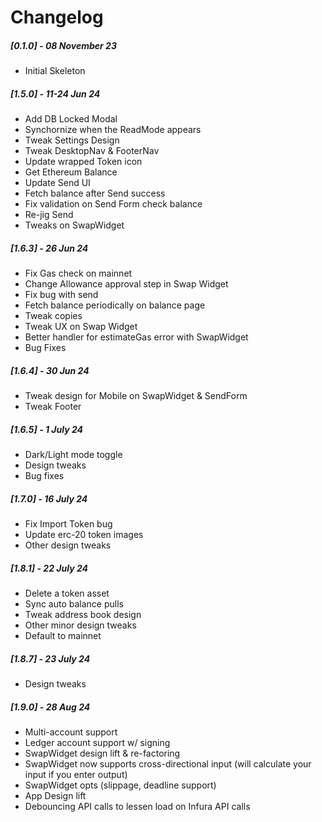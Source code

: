 # Changelog

##### [0.1.0] - 08 November 23

- Initial Skeleton

##### [1.5.0] - 11-24 Jun 24

- Add DB Locked Modal
- Synchornize when the ReadMode appears
- Tweak Settings Design
- Tweak DesktopNav & FooterNav
- Update wrapped Token icon
- Get Ethereum Balance
- Update Send UI
- Fetch balance after Send success
- Fix validation on Send Form check balance
- Re-jig Send
- Tweaks on SwapWidget

##### [1.6.3] - 26 Jun 24

- Fix Gas check on mainnet
- Change Allowance approval step in Swap Widget
- Fix bug with send
- Fetch balance periodically on balance page
- Tweak copies
- Tweak UX on Swap Widget
- Better handler for estimateGas error with SwapWidget
- Bug Fixes

##### [1.6.4] - 30 Jun 24

- Tweak design for Mobile on SwapWidget & SendForm
- Tweak Footer

##### [1.6.5] - 1 July 24

- Dark/Light mode toggle
- Design tweaks
- Bug fixes

##### [1.7.0] - 16 July 24

- Fix Import Token bug
- Update erc-20 token images
- Other design tweaks

##### [1.8.1] - 22 July 24

- Delete a token asset
- Sync auto balance pulls
- Tweak address book design
- Other minor design tweaks
- Default to mainnet

##### [1.8.7] - 23 July 24

- Design tweaks

##### [1.9.0] - 28 Aug 24

- Multi-account support
- Ledger account support w/ signing
- SwapWidget design lift & re-factoring
- SwapWidget now supports cross-directional input (will calculate your input if you enter output)
- SwapWidget opts (slippage, deadline support)
- App Design lift
- Debouncing API calls to lessen load on Infura API calls
